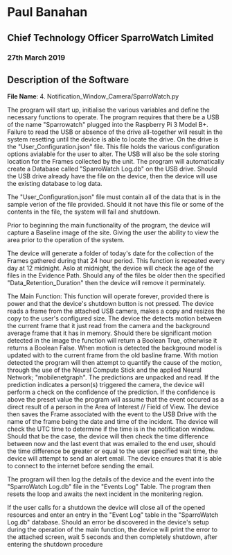 


# **Paul Banahan**
## Chief Technology Officer SparroWatch Limited
### 27th March 2019

## Description of the Software
__File Name__: 4. Notification_Window_Camera/SparroWatch.py

The program will start up, initialise the various variables and define the necessary functions to operate.
The program requires that there be a USB of the name "Sparrowatch" plugged into the Raspberry Pi 3 Model B+. Failure to read the USB or absence of the 
drive all-together will result in the system resetting until the device is able to locate the drive. On the drive is the "User_Configuration.json" file. This file holds the various configuration options avialable for the user to alter. The USB will also be the sole storing location for the Frames collected by the unit. The program will automatically create a Database called "SparroWatch Log.db" on the USB drive. Should the USB drive already have the file on the device, then the device will use the existing database to log data.

The "User_Configuration.json" file must contain all of the data that is in the sample verion of the file provided. Should it not have this file or some of the contents in the file, the system will fail and shutdown.

Prior to beginning the main functionality of the program, the device will capture a Baseline image of the site. Giving the user the ability to view the area prior to the operation of the system.

The device will generate a folder of today's date for the collection of the Frames gathered during that 24 hour period. This function is repeated every day at 12 midnight. Aslo at midnight, the device will check the age of the files in the Evidence Path. Should any of the files be older then the specified "Data_Retention_Duration" then the device will remove it perminately.

The Main Function:
This function will operate forever, provided there is power and that the device's shutdown button is not pressed.
The device reads a frame from the attached USB camera, makes a copy and resizes the copy to the user's configured size. The device the detects motion between the current frame that it just read from the camera and the background average frame that it has in memory. Should there be significant motion detected in the image the function will return a Boolean True, otherwise it returns a Boolean False. When motion is detected the background model is updated with to the current frame from the old basline frame. With motion detected the program will then attempt to quantify the cause of the motion, through the use of the Neural Compute Stick and the applied Neural Network; "mobilenetgraph". The predictions are unpacked and read. If the prediction indicates a person(s) triggered the camera, the device will perform a check on the confidence of the prediction. If the confidence is above the preset value the program will assume that the event occured as a direct result of a person in the Area of Interest // Field of View. The device then saves the Frame associated with the event to the USB Drive with the name of the frame being the date and time of the incident. The device will check the UTC time to determine if the time is in the notification window. Should that be the case, the device will then check the time difference between now and the last event that was emailed to the end user, should the time difference be greater or equal to the user specified wait time, the device will attempt to send an alert email. The device ensures that it is able to connect to the internet before sending the email.

The program will then log the details of the device and the event into the "SparroWatch Log.db" file in the "Events Log" Table. The program then resets the loop and awaits the next incident in the monitering region.

If the user calls for a shutdown the device will close all of the opened resources and enter an entry in the "Event Log" table in the "SparroWatch Log.db" database. Should an error be discovered in the device's setup during the operation of the main function, the device will print the error to the attached screen, wait 5 seconds and then completely shutdown, after entering the shutdown procedure


